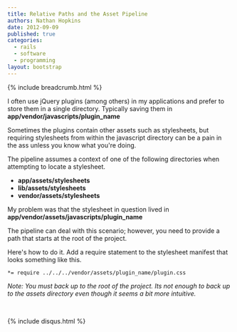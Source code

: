 ```yaml
---
title: Relative Paths and the Asset Pipeline
authors: Nathan Hopkins
date: 2012-09-09
published: true
categories:
  - rails
  - software
  - programming
layout: bootstrap
---
```


{% include breadcrumb.html %}

I often use jQuery plugins (among others) in my applications and prefer to store them in a single directory. Typically saving them in **app/vendor/javascripts/plugin_name**

Sometimes the plugins contain other assets such as stylesheets,
but requiring stylesheets from within the javascript directory
can be a pain in the ass unless you know what you're doing.

The pipeline assumes a context of one of the following directories when attempting to locate a stylesheet.

* **app/assets/stylesheets**
* **lib/assets/stylesheets**
* **vendor/assets/stylesheets**

My problem was that the stylesheet in question lived in **app/vendor/assets/javascripts/plugin_name**

The pipeline can deal with this scenario; however,
you need to provide a path that starts at the root of the project.

Here's how to do it. Add a require statement to the stylesheet manifest that looks something like this.

`*= require ../../../vendor/assets/plugin_name/plugin.css`

*Note: You must back up to the root of the project.
Its not enough to back up to the assets directory even though it seems a bit more intuitive.*






<div class="row">
  <div class="span12">
    <br />
    <p>
      {% include disqus.html %}
    </p>
  </div>
</div>
